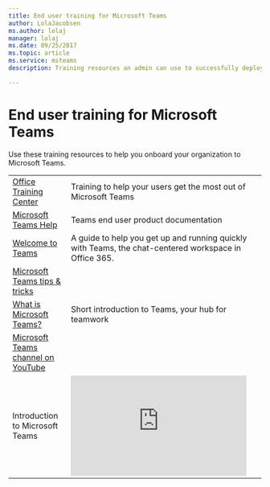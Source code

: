 ```yaml
---
title: End user training for Microsoft Teams
author: LolaJacobsen
ms.author: lolaj
manager: lolaj
ms.date: 09/25/2017
ms.topic: article
ms.service: msteams
description: Training resources an admin can use to successfully deploy Microsoft Teams.

---
```


End user training for Microsoft Teams
=====================================

Use these training resources to help you onboard your organization to Microsoft Teams. 

|  |  |
|---------|---------|
| [Office Training Center](https://support.office.com/article/Microsoft-Teams-video-training-4f108e54-240b-4351-8084-b1089f0d21d7) | Training to help your users get the most out of Microsoft Teams |
| [Microsoft Teams Help](https://support.office.com/teams) | Teams end user product documentation |
| [Welcome to Teams](https://support.office.com/article/Welcome-to-Microsoft-Teams-422bf3aa-9ae8-46f1-83a2-e65720e1a34d)  |  A guide to help you get up and running quickly with Teams, the chat-centered workspace in Office 365. |
| [Microsoft Teams tips & tricks](https://support.office.com/office-training-center/Teams-tips) |  |
| [What is Microsoft Teams? ](https://support.office.com/article/Video-What-is-Microsoft-Teams-b98d533f-118e-4bae-bf44-3df2470c2b12) | Short introduction to Teams, your hub for teamwork  |
| [Microsoft Teams channel on YouTube](https://www.youtube.com/channel/UC0--6byMAe9otLougDShhUw) |  |
| Introduction to Microsoft Teams   | <iframe width="350" height="200" src="https://www.youtube.com/embed/7oej3xIQy-Y" frameborder="0" allowfullscreen></iframe>   |


